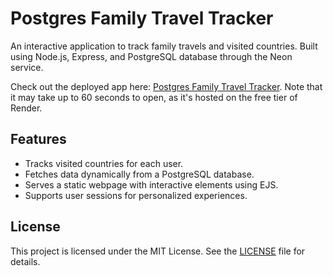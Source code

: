 # Postgres Family Travel Tracker

An interactive application to track family travels and visited countries. Built using Node.js, Express, and PostgreSQL database through the Neon service.

Check out the deployed app here: [Postgres Family Travel Tracker](https://postgres-family-travel-tracker.onrender.com). Note that it may take up to 60 seconds to open, as it's hosted on the free tier of Render.

## Features

- Tracks visited countries for each user.
- Fetches data dynamically from a PostgreSQL database.
- Serves a static webpage with interactive elements using EJS.
- Supports user sessions for personalized experiences.

## License

This project is licensed under the MIT License. See the [LICENSE](LICENSE) file for details.
